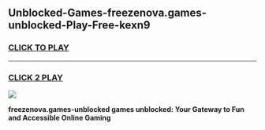 
## Unblocked-Games-freezenova.games-unblocked-Play-Free-kexn9
<h3>
<a href="https://premium76.site?title=freezenova.games-unblocked&ref=22A">CLICK TO PLAY</a></h3>
<hr>

<h3>
<a href="https://premium76.site?title=freezenova.games-unblocked&ref=22A">CLICK 2 PLAY</a>
  
</h3>

<a href="https://premium76.site?title=freezenova.games-unblocked&ref=22A"><img src="https://clearcache.store/games.png"></a>


**freezenova.games-unblocked games unblocked: Your Gateway to Fun and Accessible Online Gaming**
